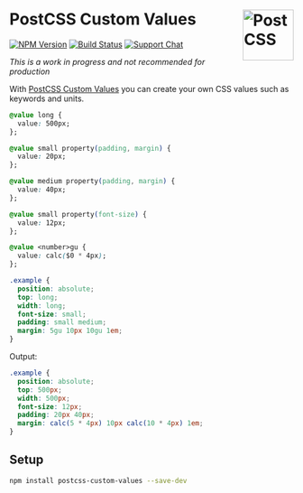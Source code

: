 # PostCSS Custom Values [<img src="https://postcss.github.io/postcss/logo.svg" alt="PostCSS" width="90" height="90" align="right">][postcss]

[![NPM Version][npm-img]][npm-url]
[![Build Status][cli-img]][cli-url]
[![Support Chat][git-img]][git-url]

_This is a work in progress and not recommended for production_

With [PostCSS Custom Values] you can create your own CSS values such as keywords and units.

```css
@value long {
  value: 500px;
};

@value small property(padding, margin) {
  value: 20px;
};

@value medium property(padding, margin) {
  value: 40px;
};

@value small property(font-size) {
  value: 12px;
};

@value <number>gu {
  value: calc($0 * 4px);
};

.example {
  position: absolute;
  top: long;
  width: long;
  font-size: small;
  padding: small medium;
  margin: 5gu 10px 10gu 1em;
}
```

Output:
```css
.example {
  position: absolute;
  top: 500px;
  width: 500px;
  font-size: 12px;
  padding: 20px 40px;
  margin: calc(5 * 4px) 10px calc(10 * 4px) 1em;
}
```

## Setup

```bash
npm install postcss-custom-values --save-dev
```

[cli-img]: https://img.shields.io/travis/mindthetic/postcss-custom-values.svg
[cli-url]: https://travis-ci.org/mindthetic/postcss-custom-values
[git-img]: https://img.shields.io/badge/support-chat-blue.svg
[git-url]: https://gitter.im/postcss/postcss
[npm-img]: https://img.shields.io/npm/v/postcss-custom-values.svg
[npm-url]: https://www.npmjs.com/package/postcss-custom-values

[PostCSS]: https://github.com/postcss/postcss
[PostCSS Custom Values]: https://github.com/mindthetic/postcss-custom-values
